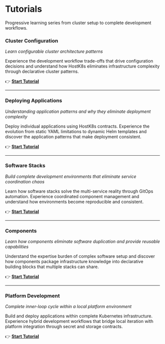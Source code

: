 # Tutorials

Progressive learning series from cluster setup to complete development workflows.

### Cluster Configuration

*Learn configurable cluster architecture patterns*

Experience the development workflow trade-offs that drive configuration decisions and understand how HostK8s eliminates infrastructure complexity through declarative cluster patterns.

👉 **[Start Tutorial](cluster.md)**

---

### Deploying Applications

*Understanding application patterns and why they eliminate deployment complexity*

Deploy individual applications using HostK8s contracts. Experience the evolution from static YAML limitations to dynamic Helm templates and discover the application patterns that make deployment consistent.

👉 **[Start Tutorial](apps.md)**

---

### Software Stacks

*Build complete development environments that eliminate service coordination chaos*

Learn how software stacks solve the multi-service reality through GitOps automation. Experience coordinated component management and understand how environments become reproducible and consistent.

👉 **[Start Tutorial](stacks.md)**

---

### Components

*Learn how components eliminate software duplication and provide reusable capabilities*

Understand the expertise burden of complex software setup and discover how components package infrastructure knowledge into declarative building blocks that multiple stacks can share.

👉 **[Start Tutorial](components.md)**

---

### Platform Development

*Complete inner-loop cycle within a local platform environment*

Build and deploy applications within complete Kubernetes infrastructure. Experience hybrid development workflows that bridge local iteration with platform integration through secret and storage contracts.

👉 **[Start Tutorial](development.md)**
